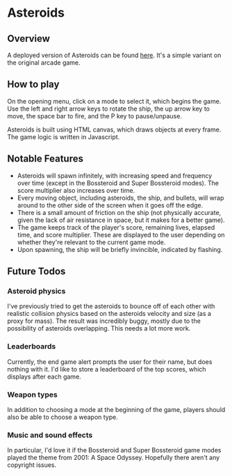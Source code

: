 Asteroids
=========

## Overview

A deployed version of Asteroids can be found [here](http://philnachumasteroids.herokuapp.com/). It's a simple variant on the original arcade game.

## How to play

On the opening menu, click on a mode to select it, which begins the game. Use the left and right arrow keys to rotate the ship, the up arrow key to move, the space bar to fire, and the P key to pause/unpause.

Asteroids is built using HTML canvas, which draws objects at every frame. The game logic is written in Javascript.

## Notable Features
* Asteroids will spawn infinitely, with increasing speed and frequency over time (except in the Bossteroid and Super Bossteroid modes). The score multiplier also increases over time.
* Every moving object, including asteroids, the ship, and bullets, will wrap around to the other side of the screen when it goes off the edge.
* There is a small amount of friction on the ship (not physically accurate, given the lack of air resistance in space, but it makes for a better game).
* The game keeps track of the player's score, remaining lives, elapsed time, and score multiplier. These are displayed to the user depending on whether they're relevant to the current game mode.
* Upon spawning, the ship will be briefly invincible, indicated by flashing.

## Future Todos

### Asteroid physics

I've previously tried to get the asteroids to bounce off of each other with realistic collision physics based on the asteroids velocity and size (as a proxy for mass). The result was incredibly buggy, mostly due to the possibility of asteroids overlapping. This needs a lot more work.

### Leaderboards

Currently, the end game alert prompts the user for their name, but does nothing with it. I'd like to store a leaderboard of the top scores, which displays after each game.

### Weapon types

In addition to choosing a mode at the beginning of the game, players should also be able to choose a weapon type.

### Music and sound effects

In particular, I'd love it if the Bossteroid and Super Bossteroid game modes played the theme from 2001: A Space Odyssey. Hopefully there aren't any copyright issues.
